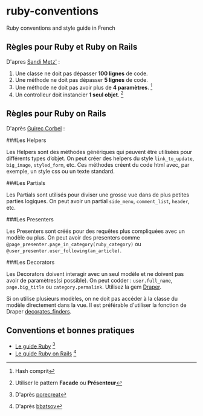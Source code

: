 ruby-conventions
================

Ruby conventions and style guide in French

## Règles pour Ruby et Ruby on Rails

D'apres [Sandi Metz'](http://rubyrogues.com/087-rr-book-clubpractical-object-oriented-design-in-ruby-with-sandi-metz/) :

  1. Une classe ne doit pas dépasser **100 lignes** de code.
  2. Une méthode ne doit pas dépasser **5 lignes** de code.
  3. Une méthode ne doit pas avoir plus de **4 paramètres**. [^1]
  4. Un controlleur doit instancier **1 seul objet**. [^2]

[^1]: Hash comprit
[^2]: Utiliser le pattern **Facade** ou **Présenteur**


## Règles pour Ruby on Rails

D'après [Guirec Corbel](http://gcorbel.github.io/blog/blog/2013/10/12/quand-jutilise-des-helpers-des-partials-des-presenters-et-des-decorators/) :

###Les Helpers

Les Helpers sont des méthodes génériques qui peuvent être utilisées pour différents types d’objet. On peut créer des helpers du style ```link_to_update```, ```big_image```, ```styled_form```, etc. Ces méthodes créent du code html avec, par exemple, un style css ou un texte standard.

###Les Partials

Les Partials sont utilisés pour diviser une grosse vue dans de plus petites parties logiques. On peut avoir un partial ```side_menu```, ```comment_list```, ```header```, etc.

###Les Presenters

Les Presenters sont créés pour des requêtes plus compliquées avec un modèle ou plus. On peut avoir des presenters comme ```@page_presenter.page_in_category(ruby_category)``` ou ```@user_presenter.user_following(an_article)```.

###Les Decorators

Les Decorators doivent interagir avec un seul modèle et ne doivent pas avoir de paramètres(si possible). On peut codder : ```user.full_name```, ```page.big_title``` ou ```category.permalink```. Utilisez la gem [Draper](https://github.com/drapergem/draper).

Si on utilise plusieurs modèles, on ne doit pas accéder à la classe du modèle directement dans la vue. Il est préférable d'utiliser la fonction de Draper [decorates_finders](https://github.com/drapergem/draper#decorated-finders).

## Conventions et bonnes pratiques

* [Le guide Ruby](/ruby-style-guide.md) [^3] 
* [Le guide Ruby on Rails](/rails-style-guide.md) [^4] 

[^3]: D'après [porecreat](https://github.com/porecreat/ruby-style-guide/blob/master/README-frFR.md)
[^4]: D'après [bbatsov](https://github.com/bbatsov/rails-style-guide)
